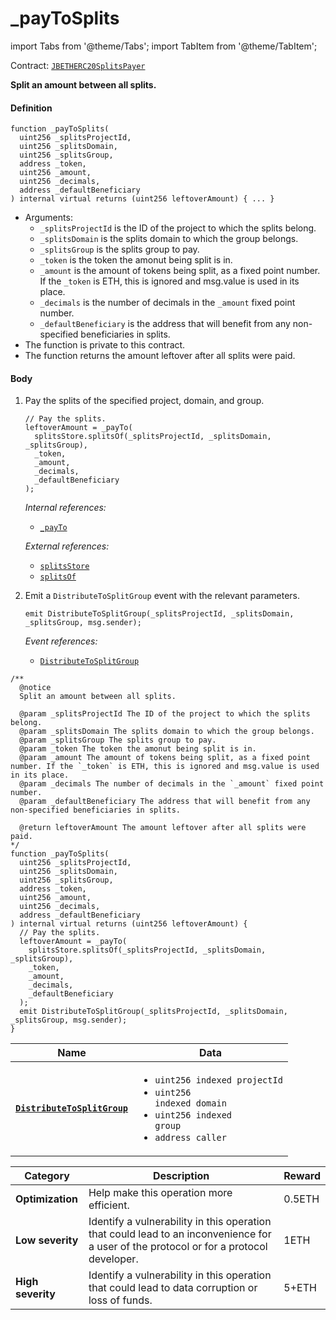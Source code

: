 # _payToSplits

import Tabs from '@theme/Tabs';
import TabItem from '@theme/TabItem';

Contract: [`JBETHERC20SplitsPayer`](/docs/dev/v2/contracts/or-utilities/jbetherc20splitspayer/README.md)

<Tabs>
<TabItem value="Step by step" label="Step by step">

**Split an amount between all splits.**

#### Definition

```
function _payToSplits(
  uint256 _splitsProjectId,
  uint256 _splitsDomain,
  uint256 _splitsGroup,
  address _token,
  uint256 _amount,
  uint256 _decimals,
  address _defaultBeneficiary
) internal virtual returns (uint256 leftoverAmount) { ... }
```

* Arguments:
  * `_splitsProjectId` is the ID of the project to which the splits belong.
  * `_splitsDomain` is the splits domain to which the group belongs.
  * `_splitsGroup` is the splits group to pay.
  * `_token` is the token the amonut being split is in.
  * `_amount` is the amount of tokens being split, as a fixed point number. If the `_token` is ETH, this is ignored and msg.value is used in its place.
  * `_decimals` is the number of decimals in the `_amount` fixed point number.
  * `_defaultBeneficiary` is the address that will benefit from any non-specified beneficiaries in splits.
* The function is private to this contract.
* The function returns the amount leftover after all splits were paid.

#### Body

1.  Pay the splits of the specified project, domain, and group.

    ```
    // Pay the splits.
    leftoverAmount = _payTo(
      splitsStore.splitsOf(_splitsProjectId, _splitsDomain, _splitsGroup),
      _token,
      _amount,
      _decimals,
      _defaultBeneficiary
    );
    ```

    _Internal references:_

    * [`_payTo`](/docs/dev/v2/contracts/or-utilities/jbetherc20splitspayer/write/-_payto.md)

    _External references:_

    * [`splitsStore`](/docs/dev/v2/contracts/or-utilities/jbetherc20splitspayer/properties/splitsstore.md)
    * [`splitsOf`](/docs/dev/v2/contracts/jbsplitsstore/read/splitsof.md)

2.  Emit a `DistributeToSplitGroup` event with the relevant parameters.

    ```
    emit DistributeToSplitGroup(_splitsProjectId, _splitsDomain, _splitsGroup, msg.sender);
    ```

    _Event references:_

    * [`DistributeToSplitGroup`](/docs/dev/v2/contracts/or-utilities/jbetherc20splitspayer/events/distributetosplitgroup.md)

</TabItem>

<TabItem value="Code" label="Code">

```
/**
  @notice
  Split an amount between all splits.

  @param _splitsProjectId The ID of the project to which the splits belong.
  @param _splitsDomain The splits domain to which the group belongs.
  @param _splitsGroup The splits group to pay.
  @param _token The token the amonut being split is in.
  @param _amount The amount of tokens being split, as a fixed point number. If the `_token` is ETH, this is ignored and msg.value is used in its place.
  @param _decimals The number of decimals in the `_amount` fixed point number.
  @param _defaultBeneficiary The address that will benefit from any non-specified beneficiaries in splits.

  @return leftoverAmount The amount leftover after all splits were paid.
*/
function _payToSplits(
  uint256 _splitsProjectId,
  uint256 _splitsDomain,
  uint256 _splitsGroup,
  address _token,
  uint256 _amount,
  uint256 _decimals,
  address _defaultBeneficiary
) internal virtual returns (uint256 leftoverAmount) {
  // Pay the splits.
  leftoverAmount = _payTo(
    splitsStore.splitsOf(_splitsProjectId, _splitsDomain, _splitsGroup),
    _token,
    _amount,
    _decimals,
    _defaultBeneficiary
  );
  emit DistributeToSplitGroup(_splitsProjectId, _splitsDomain, _splitsGroup, msg.sender);
}
```
</TabItem>

<TabItem value="Events" label="Events">

| Name                                                                          | Data                                                                                          |
| ----------------------------------------------------------------------------- | --------------------------------------------------------------------------------------------- |
| [**`DistributeToSplitGroup`**](/docs/dev/v2/contracts/or-utilities/jbetherc20splitspayer/events/distributetosplitgroup.md)                                                                          | <ul><li><code>uint256 indexed projectId</code></li><li><code>uint256 indexed domain</code></li><li><code>uint256 indexed group</code></li><li><code>address caller</code></li></ul>                  |

</TabItem>

<TabItem value="Bug bounty" label="Bug bounty">

| Category          | Description                                                                                                                            | Reward |
| ----------------- | -------------------------------------------------------------------------------------------------------------------------------------- | ------ |
| **Optimization**  | Help make this operation more efficient.                                                                                               | 0.5ETH |
| **Low severity**  | Identify a vulnerability in this operation that could lead to an inconvenience for a user of the protocol or for a protocol developer. | 1ETH   |
| **High severity** | Identify a vulnerability in this operation that could lead to data corruption or loss of funds.                                        | 5+ETH  |

</TabItem>
</Tabs>
